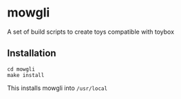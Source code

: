 mowgli
======

A set of build scripts to create toys compatible with toybox

Installation
------------

    cd mowgli
    make install

This installs mowgli into `/usr/local`
